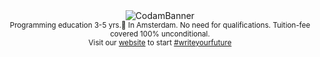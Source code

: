 
<div align="center">
  <img src="https://user-images.githubusercontent.com/63303990/169295570-87746634-423b-4301-9886-e3ea39458a0a.png" alt="CodamBanner">
</div>

<div align="center">
	<sub>
	Programming education 3-5 yrs.📍 In Amsterdam. No need for qualifications. Tuition-fee covered 100% unconditional.
	</sub>
	</br>
	<sub>
	Visit our <a href="https://www.codam.nl/en">website</a> to start <a href="https://twitter.com/search?q=%23writeyourfuture&src=hashtag_click">#writeyourfuture</a>
	</sub>
</div>
